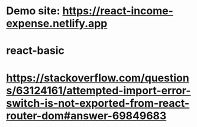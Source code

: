 # Demo site: https://react-income-expense.netlify.app
# react-basic
# https://stackoverflow.com/questions/63124161/attempted-import-error-switch-is-not-exported-from-react-router-dom#answer-69849683